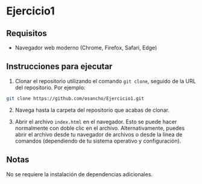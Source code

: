 # Ejercicio1

## Requisitos

- Navegador web moderno (Chrome, Firefox, Safari, Edge)

## Instrucciones para ejecutar

1. Clonar el repositorio utilizando el comando `git clone`, seguido de la URL del repositorio. Por ejemplo:

```bash
git clone https://github.com/osancho/Ejercicio1.git
```


2. Navega hasta la carpeta del repositorio que acabas de clonar.

3. Abrir el archivo `index.html` en el navegador. Esto se puede hacer normalmente con doble clic en el archivo. Alternativamente, puedes abrir el archivo desde tu navegador de archivos o desde la línea de comandos (dependiendo de tu sistema operativo y configuración).

## Notas

No se requiere la instalación de dependencias adicionales.



